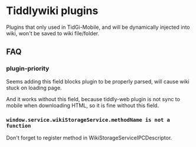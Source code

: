 # Tiddlywiki plugins

Plugins that only used in TidGi-Mobile, and will be dynamically injected into wiki, won't be saved to wiki file/folder.

## FAQ

### plugin-priority

Seems adding this field blocks plugin to be properly parsed, will cause wiki stuck on loading page.

And it works without this field, because tiddly-web plugin is not sync to mobile when downloading HTML, so it is fine without this field.

### `window.service.wikiStorageService.methodName is not a function`

Don't forget to register method in WikiStorageServiceIPCDescriptor.
